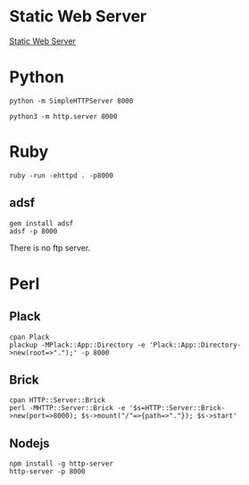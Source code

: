 # Static Web Server
[Static Web Server](https://github.com/m3ng9i/ran)



# Python        

`python -m SimpleHTTPServer 8000`        

`python3 -m http.server 8000`        

# Ruby        

`ruby -run -ehttpd . -p8000`        

## adsf        
```        
gem install adsf        
adsf -p 8000        

```        
There is no ftp server.        


# Perl        

## Plack        

```        
cpan Plack        
plackup -MPlack::App::Directory -e 'Plack::App::Directory->new(root=>".");' -p 8000        

```        




## Brick        

```        
cpan HTTP::Server::Brick        
perl -MHTTP::Server::Brick -e '$s=HTTP::Server::Brick->new(port=>8000); $s->mount("/"=>{path=>"."}); $s->start'        

```        






## Nodejs        

```      
npm install -g http-server        
http-server -p 8000        

```        








































